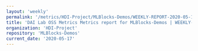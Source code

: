```yaml
---
layout: 'weekly'
permalink: '/metrics/HDI-Project/MLBlocks-Demos/WEEKLY-REPORT-2020-05-17'
title: 'DAI Lab OSS Metrics Metrics report for MLBlocks-Demos | WEEKLY-REPORT-2020-05-17'
organization: 'HDI-Project'
repository: 'MLBlocks-Demos'
current_date: '2020-05-17'
---
```


